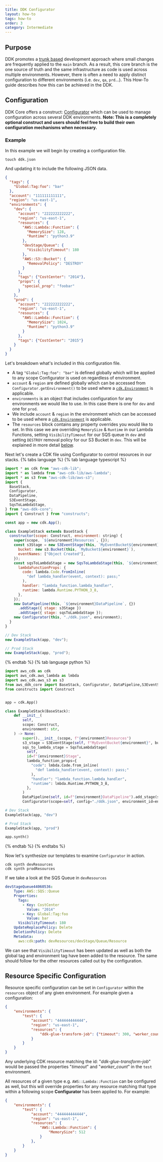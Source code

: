```yaml
---
title: DDK Configurator
layout: how-to
tags: how-to
order: 3
category: Intermediate
---
```


## Purpose
DDK promotes a [trunk based](https://www.atlassian.com/continuous-delivery/continuous-integration/trunk-based-development) development approach where small changes are frequently applied to the `main` branch.
As a result, this core branch is the one source of truth and the same infrastructure as code is used across multiple environments. However, there is often a need to apply distinct configuration
to different environments (i.e. `dev`, `qa`, `prd`...). This How-To guide describes how this can be achieved in the DDK.

## Configuration
DDK Core offers a construct: [Configurator](https://constructs.dev/packages/aws-ddk-core/v/1.0.0-beta.1/api/Configurator?lang=typescript) which can be used to manage configuration across several DDK environments. **Note: This is a completely optional construct and users should feel free to build their own configuration mechanisms when necessary.**

### Example
In this example we will begin by creating a configuration file.
```shell
touch ddk.json
```
And updating it to include the following JSON data.

```json
{
  "tags": {
    "Global:Tag:foo": "bar"
  },
  "account": "111111111111",
  "region": "us-east-1",
  "environments": {
    "dev": {
      "account": "222222222222",
      "region": "us-east-1",
      "resources": {
        "AWS::Lambda::Function": {
          "MemorySize": 128,
          "Runtime": "python3.9"
        },
        "devStage/Queue": {
          "VisibilityTimeout": 180
        },
        "AWS::S3::Bucket": {
          "RemovalPolicy": "DESTROY"
        }
      },
      "tags": {"CostCenter": "2014"},
      "props": {
        "special_prop": "foobar"
      }
    },
    "prod": {
      "account": "222222222222",
      "region": "us-east-1",
      "resources": {
        "AWS::Lambda::Function": {
          "MemorySize": 1024,
          "Runtime": "python3.9"
        }
      },
      "tags": {"CostCenter": "2015"}
    }
  }
}
```

Let's breakdown what's included in this configuration file.

- A tag `"Global:Tag:foo": "bar"` is defined globally which will be applied to any scope Configurator is used on regardless of environment.
- `account` & `region` are defined globally which can be accessed from `Configurator.getEnvironment()` to be used where a [`cdk.Environment`](https://docs.aws.amazon.com/cdk/api/v2/docs/aws-cdk-lib.Environment.html) is applicable.
- `environments` is an object that includes configuration for any environments we would like to use. In this case there is one for `dev` and one for `prod`.
- We include `account` & `region` in the environment which can be accessed to be used where a [`cdk.Environment`](https://docs.aws.amazon.com/cdk/api/v2/docs/aws-cdk-lib.Environment.html) is applicable.
- The `resources` block contains any property overrides you would like to set. In this case we are overriding `MemorySize` & `Runtime` in our Lambda Functions, setting `VisibilityTimeout` for our SQS queue in `dev` and setting `DESTROY` removal policy for our S3 Bucket in `dev`. This will be explained in more detail [below](#resource-specific-configuration). 

Next let's create a CDK file using Configurator to control resources in our stacks.
{% tabs language %}
{% tab language typescript %}
```javascript
import * as cdk from "aws-cdk-lib";
import * as lambda from "aws-cdk-lib/aws-lambda";
import * as s3 from "aws-cdk-lib/aws-s3";
import {
  BaseStack,
  Configurator,
  DataPipeline,
  S3EventStage,
  SqsToLambdaStage,
} from "aws-ddk-core";
import { Construct } from "constructs";

const app = new cdk.App();

class ExampleStack extends BaseStack {
  constructor(scope: Construct, environment: string) {
    super(scope, `${environment}Resources`, {});
    const s3Stage = new S3EventStage(this, `MyEventBucket${environment}`, {
      bucket: new s3.Bucket(this, `MyBucket${environment}`),
      eventNames: ["Object Created"],
    });
    const sqsToLambdaStage = new SqsToLambdaStage(this, `${environment}Stage`, {
      lambdaFunctionProps: {
        code: lambda.Code.fromInline(
          "def lambda_handler(event, context): pass;"
        ),
        handler: "lambda_function.lambda_handler",
        runtime: lambda.Runtime.PYTHON_3_8,
      },
    });
    new DataPipeline(this, `${environment}DataPipeline`, {})
      .addStage({ stage: s3Stage })
      .addStage({ stage: sqsToLambdaStage });
    new Configurator(this, "./ddk.json", environment);
  }
}

// Dev Stack
new ExampleStack(app, "dev");

// Prod Stack
new ExampleStack(app, "prod");
```
{% endtab %}
{% tab language python %}
```python
import aws_cdk as cdk
import aws_cdk.aws_lambda as lmbda
import aws_cdk.aws_s3 as s3
from aws_ddk_core import BaseStack, Configurator, DataPipeline,S3EventStage,SqsToLambdaStage
from constructs import Construct


app = cdk.App()

class ExampleStack(BaseStack):
    def __init__(
        self,
        scope: Construct,
        environment: str,
    ) -> None:
        super().__init__(scope, f"{environment}Resources")
        s3_stage = S3EventStage(self, f"MyEventBucket{environment}", bucket=s3.Bucket(self, f"MyBucket{environment}"), event_names=["Object Created"])
        sqs_to_lambda_stage = SqsToLambdaStage(
          self, 
          id=f"{environment}Stage", 
          lambda_function_props={
            "code": lmbda.Code.from_inline(
              "def lambda_handler(event, context): pass;"
            ),
            "handler": "lambda_function.lambda_handler",
            "runtime": lmbda.Runtime.PYTHON_3_8,
          },
        )
        DataPipeline(self, id=f"{environment}DataPipeline").add_stage(stage=s3_stage).add_stage(stage=sqs_to_lambda_stage)
        Configurator(scope=self, config="./ddk.json", environment_id=environment)

# Dev Stack
ExampleStack(app, "dev")

# Prod Stack
ExampleStack(app, "prod")

app.synth()

```
{% endtab %}
{% endtabs %}

Now let's synthesize our templates to examine `Configurator` in action.

```shell
cdk synth devResources
cdk synth prodResources
```

If we take a look at the SQS Queue in `devResources`

```yaml
devStageQueue44060536:
    Type: AWS::SQS::Queue
    Properties:
      Tags:
        - Key: CostCenter
          Value: "2014"
        - Key: Global:Tag:foo
          Value: bar
      VisibilityTimeout: 180
    UpdateReplacePolicy: Delete
    DeletionPolicy: Delete
    Metadata:
      aws:cdk:path: devResources/devStage/Queue/Resource
```

We can see that `VisibilityTimeout` has been updated as well as both the global tag and environment tag have been added to the resource. The same should follow for the other resources called out by the configuration.


## Resource Specific Configuration
Resource specific configuration can be set in `Configurator` within the `resources` object of any given environment. For example given a configuration: 
```json
{
    "environments": {
        "test": {
            "account": "444444444444",
            "region": "us-east-1",
            "resources": {
                "ddk-glue-transform-job": {"timeout": 300, "worker_count": 2}
            }
        }
    }
}
```
Any underlying CDK resource matching the id: "*ddk-glue-transform-job*" would be passed the properties "*timeout*" and "*worker_count*" in the `test` environment.

All resources of a given type e.g. `AWS::Lambda::Function` can be configured as well, but this will override properties for any resource matching that type within a following scope **Configurator** has been applied to. For example:
```json
{
    "environments": {
        "test": {
            "account": "444444444444",
            "region": "us-east-1",
            "resources": {
                "AWS::Lambda::Function": {
                    "MemorySize": 512
                }
            },
        }
    }
}
```
